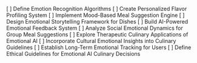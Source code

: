 [ ] Define Emotion Recognition Algorithms
[ ] Create Personalized Flavor Profiling System
[ ] Implement Mood-Based Meal Suggestion Engine
[ ] Design Emotional Storytelling Framework for Dishes
[ ] Build AI-Powered Emotional Feedback System
[ ] Analyze Social Emotional Dynamics for Group Meal Suggestions
[ ] Explore Therapeutic Culinary Applications of Emotional AI
[ ] Incorporate Cultural Emotional Insights into Culinary Guidelines
[ ] Establish Long-Term Emotional Tracking for Users
[ ] Define Ethical Guidelines for Emotional AI Culinary Decisions